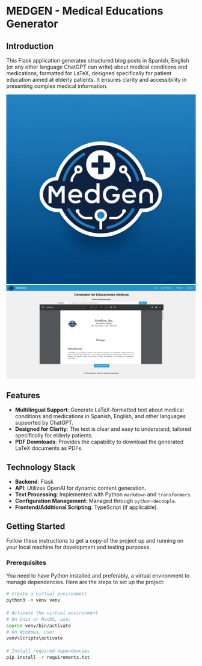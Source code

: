 # MEDGEN - Medical Educations Generator

## Introduction

This Flask application generates structured blog posts in Spanish, English (or any other language ChatGPT can write) about medical conditions and medications, formatted for LaTeX, designed specifically for patient education aimed at elderly patients. It ensures clarity and accessibility in presenting complex medical information.

![Healthcare Image](static/medgenlogo.jpg) 
![Example Image](static/example.png)

## Features

- **Multilingual Support**: Generate LaTeX-formatted text about medical conditions and medications in Spanish, English, and other languages supported by ChatGPT.
- **Designed for Clarity**: The text is clear and easy to understand, tailored specifically for elderly patients.
- **PDF Downloads**: Provides the capability to download the generated LaTeX documents as PDFs.

## Technology Stack

- **Backend**: Flask
- **API**: Utilizes OpenAI for dynamic content generation.
- **Text Processing**: Implemented with Python `markdown` and `transformers`.
- **Configuration Management**: Managed through `python-decouple`.
- **Frontend/Additional Scripting**: TypeScript (if applicable).

## Getting Started

Follow these instructions to get a copy of the project up and running on your local machine for development and testing purposes.

### Prerequisites

You need to have Python installed and preferably, a virtual environment to manage dependencies. Here are the steps to set up the project:

```bash
# Create a virtual environment
python3 -m venv venv

# Activate the virtual environment
# On Unix or MacOS, use:
source venv/bin/activate  
# On Windows, use:
venv\Scripts\activate

# Install required dependencies
pip install -r requirements.txt

